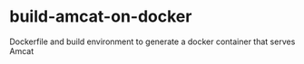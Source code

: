 # build-amcat-on-docker
Dockerfile and build environment to generate a docker container that serves Amcat

